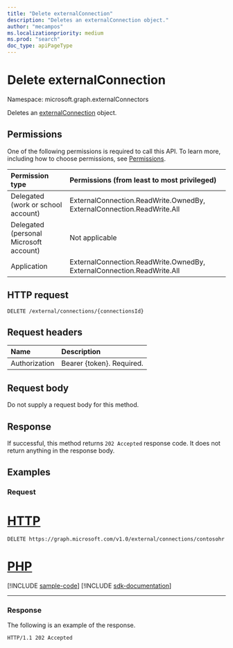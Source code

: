 ```yaml
---
title: "Delete externalConnection"
description: "Deletes an externalConnection object."
author: "mecampos"
ms.localizationpriority: medium
ms.prod: "search"
doc_type: apiPageType
---
```


# Delete externalConnection
Namespace: microsoft.graph.externalConnectors



Deletes an [externalConnection](../resources/externalconnectors-externalconnection.md) object.

## Permissions
One of the following permissions is required to call this API. To learn more, including how to choose permissions, see [Permissions](/graph/permissions-reference).

|Permission type|Permissions (from least to most privileged)|
|:---|:---|
|Delegated (work or school account)|ExternalConnection.ReadWrite.OwnedBy, ExternalConnection.ReadWrite.All|
|Delegated (personal Microsoft account)|Not applicable|
|Application| ExternalConnection.ReadWrite.OwnedBy, ExternalConnection.ReadWrite.All|

## HTTP request

<!-- {
  "blockType": "ignored"
}
-->
``` http
DELETE /external/connections/{connectionsId}
```

## Request headers
|Name|Description|
|:---|:---|
|Authorization|Bearer {token}. Required.|

## Request body
Do not supply a request body for this method.

## Response

If successful, this method returns `202 Accepted` response code. It does not return anything in the response body.

## Examples

### Request



# [HTTP](#tab/http)
<!-- {
  "blockType": "request",
  "name": "delete_externalconnection"
}
-->
``` http
DELETE https://graph.microsoft.com/v1.0/external/connections/contosohr
```

# [PHP](#tab/php)
[!INCLUDE [sample-code](../includes/snippets/php/delete-externalconnection-php-snippets.md)]
[!INCLUDE [sdk-documentation](../includes/snippets/snippets-sdk-documentation-link.md)]

---




### Response
The following is an example of the response.

<!-- {
  "blockType": "response",
  "truncated": true
} -->

```http
HTTP/1.1 202 Accepted
```


